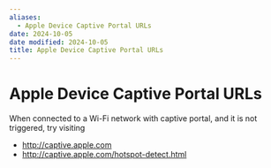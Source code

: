 ```yaml
---
aliases:
  - Apple Device Captive Portal URLs
date: 2024-10-05
date modified: 2024-10-05
title: Apple Device Captive Portal URLs
---
```


# Apple Device Captive Portal URLs

When connected to a Wi-Fi network with captive portal, and it is not triggered, try visiting

- http://captive.apple.com
- http://captive.apple.com/hotspot-detect.html

